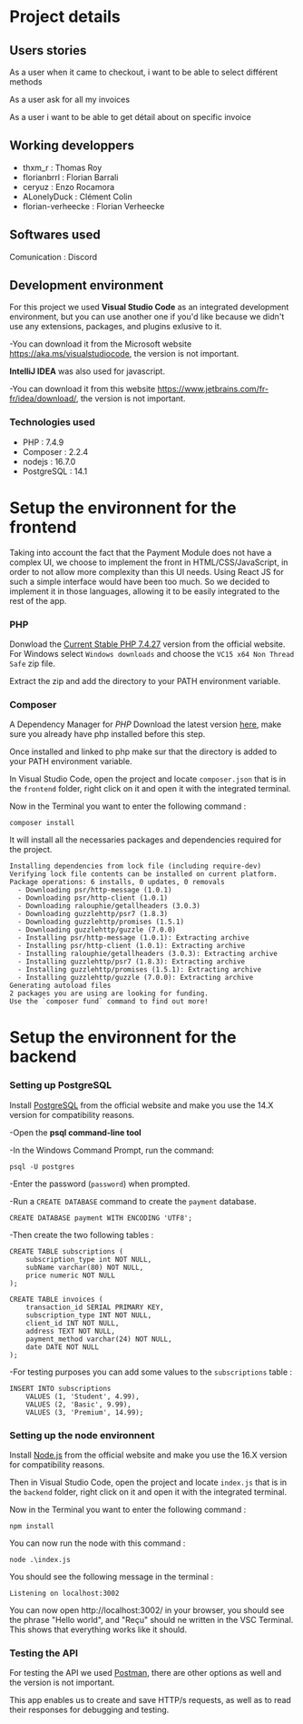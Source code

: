 
# Project details
## Users stories
As a user when it came to checkout, i want to be able to select différent methods

As a user ask for all my invoices

As a user i want to be able to get détail about on specific invoice

## Working developpers

<ul>
  <li>thxm_r : Thomas Roy</li>
  <li>florianbrrl : Florian Barrali</li>
  <li>ceryuz : Enzo Rocamora</li>
  <li>ALonelyDuck : Clément Colin</li>
  <li> florian-verheecke : Florian Verheecke </li>
</ul>

## Softwares used

Comunication : Discord

## Development environment

For this project we used **Visual Studio Code** as an integrated development environment, but you can use another one if you'd like because we didn't use any extensions, packages, and plugins exlusive to it.

-You can download it from the Microsoft website https://aka.ms/visualstudiocode, the version is not important.

**IntelliJ IDEA** was also used for javascript.

-You can download it from this website https://www.jetbrains.com/fr-fr/idea/download/, the version is not important.

### Technologies used

<ul>
  <li>PHP : 7.4.9</li>
  <li>Composer : 2.2.4</li>
  <li>nodejs : 16.7.0</li>
  <li>PostgreSQL : 14.1</li>
</ul>

# Setup the environnent for the frontend

Taking into account the fact that the Payment Module does not have a complex UI, we choose to implement the front in HTML/CSS/JavaScript, in order to not allow more complexity than this UI needs. Using React JS for such a simple interface would have been too much. So we decided to implement it in those languages, allowing it to be easily integrated to the rest of the app.

### PHP

Donwload the [Current Stable PHP 7.4.27](https://www.php.net/downloads.php#gpg-7.4) version from the official website.
For Windows select `Windows downloads` and choose the `VC15 x64 Non Thread Safe` zip file.

Extract the zip and add the directory to your PATH environment variable.

### Composer

A Dependency Manager for _PHP_
Download the latest version [here](https://getcomposer.org/), make sure you already have php installed before this step.

Once installed and linked to php make sur that the directory is added to your PATH environment variable.

In Visual Studio Code, open the project and locate `composer.json` that is in the `frontend` folder, right click on it and open it with the integrated terminal.

Now in the Terminal you want to enter the following command :

    composer install

It will install all the necessaries packages and dependencies required for the project.

    Installing dependencies from lock file (including require-dev)
    Verifying lock file contents can be installed on current platform.
    Package operations: 6 installs, 0 updates, 0 removals
      - Downloading psr/http-message (1.0.1)
      - Downloading psr/http-client (1.0.1)
      - Downloading ralouphie/getallheaders (3.0.3)
      - Downloading guzzlehttp/psr7 (1.8.3)
      - Downloading guzzlehttp/promises (1.5.1)
      - Downloading guzzlehttp/guzzle (7.0.0)
      - Installing psr/http-message (1.0.1): Extracting archive
      - Installing psr/http-client (1.0.1): Extracting archive
      - Installing ralouphie/getallheaders (3.0.3): Extracting archive
      - Installing guzzlehttp/psr7 (1.8.3): Extracting archive
      - Installing guzzlehttp/promises (1.5.1): Extracting archive
      - Installing guzzlehttp/guzzle (7.0.0): Extracting archive
    Generating autoload files
    2 packages you are using are looking for funding.
    Use the `composer fund` command to find out more!

# Setup the environnent for the backend

### Setting up PostgreSQL

Install [PostgreSQL](https://www.postgresql.org/download/) from the official website and make you use the 14.X version for compatibility reasons.

-Open the **psql command-line tool**
    
-In the Windows Command Prompt, run the command:
        
    psql -U postgres
        
-Enter the password (`password`) when prompted.

-Run a `CREATE DATABASE` command to create the `payment` database.
    
    CREATE DATABASE payment WITH ENCODING 'UTF8';

-Then create the two following tables :

    CREATE TABLE subscriptions (
        subscription_type int NOT NULL,
        subName varchar(80) NOT NULL,
        price numeric NOT NULL
    );
    
    CREATE TABLE invoices (
        transaction_id SERIAL PRIMARY KEY,
        subscription_type INT NOT NULL,
        client_id INT NOT NULL,
        address TEXT NOT NULL,
        payment_method varchar(24) NOT NULL,
        date DATE NOT NULL
    );
   
-For testing purposes you can add some values to the `subscriptions` table :

    INSERT INTO subscriptions
    	VALUES (1, 'Student', 4.99),
    	VALUES (2, 'Basic', 9.99),
    	VALUES (3, 'Premium', 14.99);

### Setting up the node environnent

Install [Node.js](https://nodejs.org/en/) from the official website and make you use the 16.X version for compatibility reasons.

Then in Visual Studio Code, open the project and locate `index.js` that is in the `backend` folder, right click on it and open it with the integrated terminal.

Now in the Terminal you want to enter the following command :

    npm install

You can now run the node with this command :

    node .\index.js
    
You should see the following message in the terminal :

    Listening on localhost:3002

You can now open http://localhost:3002/ in your browser, you should see the phrase "Hello world", and "Reçu" should ne written in the VSC Terminal.
This shows that everything works like it should.

### Testing the API

For testing the API we used [Postman](https://www.postman.com/downloads/), there are other options as well and the version is not important.

This app enables us to create and save HTTP/s requests, as well as to read their responses for debugging and testing.
